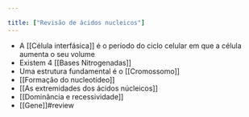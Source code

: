 ```yaml
---

title: ["Revisão de ácidos nucleicos"]
---
```

+ A [[Célula interfásica]] é o período do ciclo celular em que a célula aumenta o seu volume
+ Existem 4 [[Bases Nitrogenadas]]
+ Uma estrutura fundamental é o [[Cromossomo]]
+ [[Formação do nucleotídeo]]
+ [[As extremidades dos ácidos núcleicos]]
+ [[Dominância e recessividade]]
+ [[Gene]]#review 
